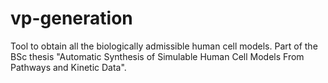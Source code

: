# vp-generation
Tool to obtain all the biologically admissible human cell models. Part of the BSc thesis "Automatic Synthesis of Simulable Human Cell Models From Pathways and Kinetic Data".
